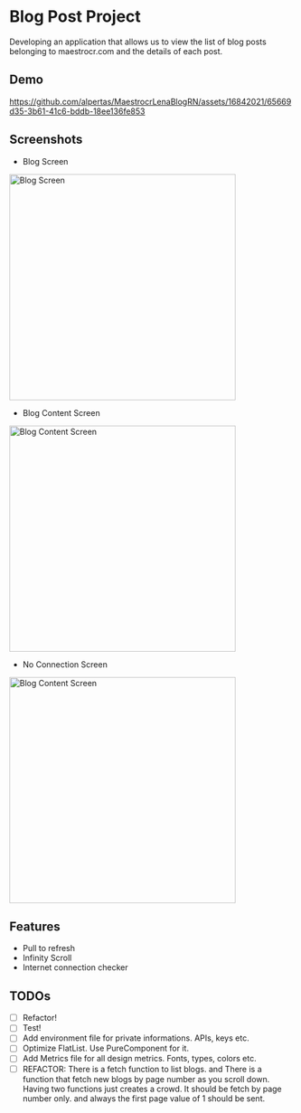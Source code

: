 
# Blog Post Project

Developing an application that allows us to view the list of blog posts belonging to maestrocr.com and the details of each post.

## Demo

https://github.com/alpertas/MaestrocrLenaBlogRN/assets/16842021/65669d35-3b61-41c6-bddb-18ee136fe853


## Screenshots

- Blog Screen
<img width="400" alt="Blog Screen" src="https://i.ibb.co/BZrDPLn/blog-post-item.png">

- Blog Content Screen
<img width="400" alt="Blog Content Screen" src="https://i.ibb.co/0cWvF5F/blog-post-content.png">

- No Connection Screen
<img width="400" alt="Blog Content Screen" src="https://i.ibb.co/8gYr9nQ/no-connection.png">

## Features

- Pull to refresh
- Infinity Scroll
- Internet connection checker

## TODOs

- [ ]  Refactor!
- [ ]  Test!
- [ ]  Add environment file for private informations. APIs, keys etc.
- [ ]  Optimize FlatList. Use PureComponent for it.
- [ ]  Add Metrics file for all design metrics. Fonts, types, colors etc.
- [ ]  REFACTOR: There is a fetch function to list blogs. and There is a function that fetch new blogs by page number as you scroll down. Having two functions just creates a crowd. It should be fetch by page number only. and always the first page value of 1 should be sent.
